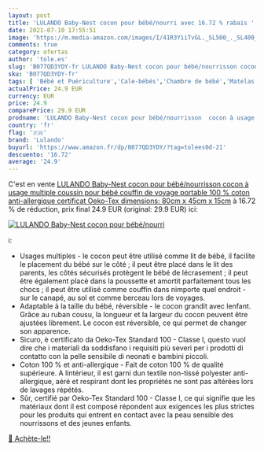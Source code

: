 ```yaml
---
layout: post
title: 'LULANDO Baby-Nest cocon pour bébé/nourri avec 16.72 % rabais '
date: 2021-07-10 17:55:51
image: 'https://m.media-amazon.com/images/I/41R3YiiTvGL._SL500_._SL400_.jpg'
comments: true
category: ofertas
author: 'tole.es'
slug: 'B077QD3YDY-fr LULANDO Baby-Nest cocon pour bébé/nourrisson cocon à usage...'
sku: 'B077QD3YDY-fr'
tags: [ 'Bébé et Puériculture','Cale-bébés','Chambre de bébé','Matelas et linge de lit','lulando', ]
actualPrice: 24.9 EUR
currency: EUR
price: 24.9
comparePrice: 29.9 EUR
prodname: 'LULANDO Baby-Nest cocon pour bébé/nourrisson  cocon à usage multiple  coussin pour bébé  couffin de voyage portable  100 % coton  anti-allergique  certificat Oeko-Tex  dimensions: 80cm x 45cm x 15cm'
country: 'fr'
flag: '🇫🇷'
brand: 'Lulando'
buyurl: 'https://www.amazon.fr/dp/B077QD3YDY/?tag=tolees0d-21'
descuento: '16.72'
average: '24.9'
---
```


C'est en vente [LULANDO Baby-Nest cocon pour bébé/nourrisson  cocon à usage multiple  coussin pour bébé  couffin de voyage portable  100 % coton  anti-allergique  certificat Oeko-Tex  dimensions: 80cm x 45cm x 15cm](https://www.amazon.fr/dp/B077QD3YDY/?tag=tolees0d-21)  à  16.72 % de réduction, prix final  24.9 EUR (original: 29.9 EUR) ici:

[![LULANDO Baby-Nest cocon pour bébé/nourri](https://m.media-amazon.com/images/I/41R3YiiTvGL._SL500_._SL400_.jpg)](https://www.amazon.fr/dp/B077QD3YDY/?tag=tolees0d-21)

ℹ️:

- Usages multiples - le cocon peut être utilisé comme lit de bébé, il facilite le placement du bébé sur le côté ; il peut être placé dans le lit des parents, les côtés sécurisés protègent le bébé de lécrasement ; il peut être également placé dans la poussette et amortit parfaitement tous les chocs ; il peut être utilisé comme couffin dans nimporte quel endroit - sur le canapé, au sol et comme berceau lors de voyages.
- Adaptable à la taille du bébé, réversible - le cocon grandit avec lenfant. Grâce au ruban cousu, la longueur et la largeur du cocon peuvent être ajustées librement. Le cocon est réversible, ce qui permet de changer son apparence.
- Sicuro, è certificato da Oeko-Tex Standard 100 - Classe I, questo vuol dire che i materiali da soddisfano i requisiti più severi per i prodotti di contatto con la pelle sensibile di neonati e bambini piccoli.
- Coton 100 % et anti-allergique - Fait de coton 100 % de qualité supérieure. A lintérieur, il est garni dun textile non-tissé polyester anti-allergique, aéré et respirant dont les propriétés ne sont pas altérées lors de lavages répétés.
- Sûr, certifié par Oeko-Tex Standard 100 - Classe I, ce qui signifie que les matériaux dont il est composé répondent aux exigences les plus strictes pour les produits qui entrent en contact avec la peau sensible des nourrissons et des jeunes enfants.

[🛒 Achète-le!!](https://www.amazon.fr/dp/B077QD3YDY/?tag=tolees0d-21)
